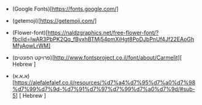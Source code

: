 * (Google Fonts)[https://fonts.google.com/]
* (getemoji)[https://getemoji.com/]
* (Flower-font)[https://naldzgraphics.net/free-flower-font/?fbclid=IwAR3PbPK2Qq_fByxhBTMj54pmXiHgt8PoDJbPnUf4Jf22EAoGhMfyAowLrWM]


* (פרויקט הפונטים)[http://www.fontsproject.co.il/font/about/Carmelit][ Hebrew ]
* (א.א.א)[https://alefalefalef.co.il/resources/%d7%a4%d7%95%d7%a0%d7%98%d7%99%d7%9d-%d7%91%d7%97%d7%99%d7%a0%d7%9d/#sub-5] [ Hebrew ]
